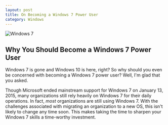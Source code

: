 ```yaml
---
layout: post
title: On Becoming a Windows 7 Power User
category: Windows
---
```

![Windows 7](https://upload.wikimedia.org/wikipedia/en/b/bd/Windows_7.png)

## Why You Should Become a Windows 7 Power User

Windows 7 is gone and Windows 10 is here, right?  So why should you even be concerned with becoming a Windows 7 power user?  Well, I'm glad that you asked.  

Though Microsoft ended mainstream support for Windows 7 on January 13, 2015, many organizations still rely heavily on Windows 7 for their daily operations.  In fact, *most* organizations are still using Windows 7.  With the challenges associated with migrating an organization to a new OS, this isn't likely to change any time soon.  This makes taking the time to sharpen your Windows 7 skills a time-worthy investment.





